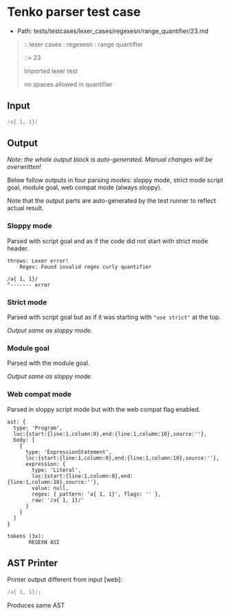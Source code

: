 # Tenko parser test case

- Path: tests/testcases/lexer_cases/regexesn/range_quantifier/23.md

> :: lexer cases : regexesn : range quantifier
>
> ::> 23
>
> Imported lexer test
>
> no spaces allowed in quantifier

## Input

`````js
/a{ 1, 1}/
`````

## Output

_Note: the whole output block is auto-generated. Manual changes will be overwritten!_

Below follow outputs in four parsing modes: sloppy mode, strict mode script goal, module goal, web compat mode (always sloppy).

Note that the output parts are auto-generated by the test runner to reflect actual result.

### Sloppy mode

Parsed with script goal and as if the code did not start with strict mode header.

`````
throws: Lexer error!
    Regex: Found invalid regex curly quantifier

/a{ 1, 1}/
^------- error
`````

### Strict mode

Parsed with script goal but as if it was starting with `"use strict"` at the top.

_Output same as sloppy mode._

### Module goal

Parsed with the module goal.

_Output same as sloppy mode._

### Web compat mode

Parsed in sloppy script mode but with the web compat flag enabled.

`````
ast: {
  type: 'Program',
  loc:{start:{line:1,column:0},end:{line:1,column:10},source:''},
  body: [
    {
      type: 'ExpressionStatement',
      loc:{start:{line:1,column:0},end:{line:1,column:10},source:''},
      expression: {
        type: 'Literal',
        loc:{start:{line:1,column:0},end:{line:1,column:10},source:''},
        value: null,
        regex: { pattern: 'a{ 1, 1}', flags: '' },
        raw: '/a{ 1, 1}/'
      }
    }
  ]
}

tokens (3x):
       REGEXN ASI
`````


## AST Printer

Printer output different from input [web]:

````js
/a{ 1, 1}/;
````

Produces same AST
